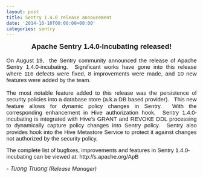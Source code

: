 ```yaml
---
layout: post
title: Sentry 1.4.0 release annoucement
date: '2014-10-10T00:00:00+00:00'
categories: sentry
---
```

<span id="docs-internal-guid-556e3d87-f2a6-1c62-ca0e-69259c525bd9"> 
    <p dir="ltr" style="text-align: center; line-height: 1.15; margin-top: 0pt; margin-bottom: 0pt;"><span style="font-size: 19px; font-family: Arial; font-weight: bold; vertical-align: baseline; white-space: pre-wrap; background-color: transparent;">Apache Sentry 1.4.0-Incubating released!</span></p><br /> 
    <p dir="ltr" style="text-align: justify; line-height: 1.15; margin-top: 0pt; margin-bottom: 0pt;"><span style="font-size: 15px; font-family: Arial; vertical-align: baseline; white-space: pre-wrap; background-color: transparent;">On August 19, &nbsp;the Sentry community announced the release of Apache Sentry 1.4.0-incubating. &nbsp;Significant works have gone into this release where 116 defects were fixed, 8 improvements were made, and 10 new features were added by the team. &nbsp;&nbsp;</span></p> 
    <div style="text-align: justify;"><br /></div> 
    <p dir="ltr" style="text-align: justify; line-height: 1.15; margin-top: 0pt; margin-bottom: 0pt;"><span style="font-size: 15px; font-family: Arial; vertical-align: baseline; white-space: pre-wrap; background-color: transparent;">The most notable feature added to this release was the persistence of security policies into a database store (a.k.a DB based provider). &nbsp;&nbsp;This new feature allows for dynamic policy changes in Sentry. &nbsp;With the corresponding enhancement in Hive authorization hook, &nbsp;Sentry 1.4.0-incubating is integrated with Hive’s GRANT and REVOKE DDL processing to dynamically capture policy changes into Sentry policy. &nbsp;Sentry also provides hook into the Hive Metastore Service to protect it against changes not authorized by the security policy.</span></p> 
    <p> </p><span style="text-align: justify; font-family: Arial; font-size: 15px; white-space: pre-wrap; background-color: transparent;">The complete list of bugfixes, improvements and features in Sentry 1.4.0-incubating can be viewed at: http://s.apache.org/ApB</span> 
    <p> </p></span> 
  <p>-&nbsp;<i><span style="color: #333333; font-size: 16px; line-height: 20px;"><font face="arial, helvetica, sans-serif">Tuong Truong</font></span>&nbsp;(Release Manager)&nbsp;</i></p>
